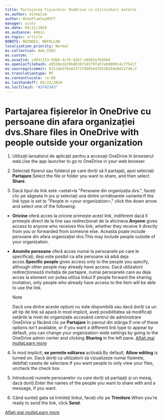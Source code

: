 ```yaml
---
title: Partajarea fișierelor OneDrive cu utilizatori externi
ms.author: mikeplum
author: MikePlumleyMSFT
manager: scotv
ms.date: 04/21/2020
ms.audience: Admin
ms.topic: article
ROBOTS: NOINDEX, NOFOLLOW
localization_priority: Normal
ms.collection: Adm_O365
ms.custom: ''
ms.assetid: cd031153-5db6-4cf4-92b7-eb562e7b9568
ms.openlocfilehash: e9550e1b70b00307101f9fa5feb0899c4c77541f
ms.sourcegitcommit: 631cbb5f03e5371f0995e976536d24e9d13746c3
ms.translationtype: MT
ms.contentlocale: ro-RO
ms.lasthandoff: 04/22/2020
ms.locfileid: "43742343"
---
```

# <a name="share-files-in-onedrive-with-people-outside-your-organization"></a><span data-ttu-id="ab155-102">Partajarea fișierelor în OneDrive cu persoane din afara organizației dvs.</span><span class="sxs-lookup"><span data-stu-id="ab155-102">Share files in OneDrive with people outside your organization</span></span>

1. <span data-ttu-id="ab155-103">Utilizați lansatorul de aplicații pentru a accesați OneDrive în browserul web.</span><span class="sxs-lookup"><span data-stu-id="ab155-103">Use the app launcher to go to OneDrive in your web browser.</span></span> 
    
2. <span data-ttu-id="ab155-104">Selectați fișierul sau folderul pe care doriți să îl partajați, apoi selectați **Partajare**.</span><span class="sxs-lookup"><span data-stu-id="ab155-104">Select the file or folder you want to share, and then select **Share**.</span></span> 
    
3. <span data-ttu-id="ab155-105">Dacă tipul de link este \<setat\>la "Persoane din organizația dvs.", faceți clic pe săgeata în jos și selectați una dintre următoarele variante:</span><span class="sxs-lookup"><span data-stu-id="ab155-105">If the link type is set to "People in \<your organization\>," click the down arrow and select one of the following:</span></span> 
    
  - <span data-ttu-id="ab155-106">**Oricine** oferă acces la oricine primește acest link, indiferent dacă îl primește direct de la tine sau redirecționat de la altcineva.</span><span class="sxs-lookup"><span data-stu-id="ab155-106">**Anyone** gives access to anyone who receives this link, whether they receive it directly from you or forwarded from someone else.</span></span> <span data-ttu-id="ab155-107">Aceasta poate include persoane din afara organizației dvs.</span><span class="sxs-lookup"><span data-stu-id="ab155-107">This may include people outside of your organization.</span></span> 
    
  - <span data-ttu-id="ab155-108">**Anumite persoane** oferă acces numai la persoanele pe care le specificați, deși este posibil ca alte persoane să aibă deja acces.</span><span class="sxs-lookup"><span data-stu-id="ab155-108">**Specific people** gives access only to the people you specify, although other people may already have access.</span></span> <span data-ttu-id="ab155-109">Dacă utilizatorii redirecționează invitația de partajare, numai persoanele care au deja acces la element vor putea utiliza linkul.</span><span class="sxs-lookup"><span data-stu-id="ab155-109">If people forward the sharing invitation, only people who already have access to the item will be able to use the link.</span></span> 
    
    > [!NOTE]
    > <span data-ttu-id="ab155-110">Dacă una dintre aceste opțiuni nu este disponibilă sau dacă doriți ca un alt tip de link să apară în mod implicit, aveți posibilitatea să modificați setările la nivel de organizație accesând centrul de administrare OneDrive și făcând clic pe **Partajare** în panoul din stânga.</span><span class="sxs-lookup"><span data-stu-id="ab155-110">If one of these options isn't available, or if you want a different link type to appear by default, you can change your organization-wide settings by going to the OneDrive admin center and clicking **Sharing** in the left pane.</span></span> [<span data-ttu-id="ab155-111">Aflați mai multe</span><span class="sxs-lookup"><span data-stu-id="ab155-111">Learn more</span></span>](https://go.microsoft.com/fwlink/?linkid=871961)
  
4. <span data-ttu-id="ab155-112">În mod implicit, **se permite editarea** activată.</span><span class="sxs-lookup"><span data-stu-id="ab155-112">By default, **Allow editing** is turned on.</span></span> <span data-ttu-id="ab155-113">Dacă doriți ca utilizatorii să vizualizeze numai fișierele, debifați caseta de selectare.</span><span class="sxs-lookup"><span data-stu-id="ab155-113">If you want people to only view your files, uncheck the check box.</span></span> 
    
5. <span data-ttu-id="ab155-114">Introduceți numele persoanelor cu care doriți să partajați și un mesaj, dacă doriți.</span><span class="sxs-lookup"><span data-stu-id="ab155-114">Enter the names of the people you want to share with and a message, if you want.</span></span>
    
6. <span data-ttu-id="ab155-115">Când sunteți gata să trimiteți linkul, faceți clic pe **Trimitere**.</span><span class="sxs-lookup"><span data-stu-id="ab155-115">When you're ready to send the link, click **Send**.</span></span> 
    
[<span data-ttu-id="ab155-116">Aflați mai multe</span><span class="sxs-lookup"><span data-stu-id="ab155-116">Learn more</span></span>](https://go.microsoft.com/fwlink/?linkid=871861)
  

